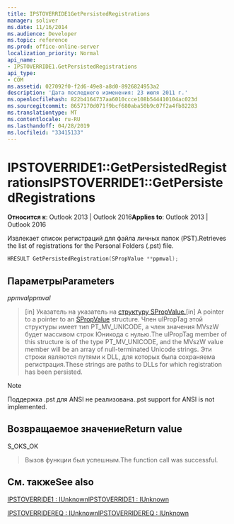```yaml
---
title: IPSTOVERRIDE1GetPersistedRegistrations
manager: soliver
ms.date: 11/16/2014
ms.audience: Developer
ms.topic: reference
ms.prod: office-online-server
localization_priority: Normal
api_name:
- IPSTOVERRIDE1.GetPersistedRegistrations
api_type:
- COM
ms.assetid: 027092f0-f2d6-49e8-a8d0-8926824953a2
description: 'Дата последнего изменения: 23 июля 2011 г.'
ms.openlocfilehash: 822b4164737aa6010ccce108b544410104ac023d
ms.sourcegitcommit: 8657170d071f9bcf680aba50b9c07f2a4fb82283
ms.translationtype: MT
ms.contentlocale: ru-RU
ms.lasthandoff: 04/28/2019
ms.locfileid: "33415133"
---
```

# <a name="ipstoverride1getpersistedregistrations"></a><span data-ttu-id="eb494-103">IPSTOVERRIDE1::GetPersistedRegistrations</span><span class="sxs-lookup"><span data-stu-id="eb494-103">IPSTOVERRIDE1::GetPersistedRegistrations</span></span>

  
  
<span data-ttu-id="eb494-104">**Относится к**: Outlook 2013 | Outlook 2016</span><span class="sxs-lookup"><span data-stu-id="eb494-104">**Applies to**: Outlook 2013 | Outlook 2016</span></span> 
  
<span data-ttu-id="eb494-105">Извлекает список регистраций для файла личных папок (PST).</span><span class="sxs-lookup"><span data-stu-id="eb494-105">Retrieves the list of registrations for the Personal Folders (.pst) file.</span></span>
  
```cpp
HRESULT GetPersistedRegistration(SPropValue **ppmval);
```

## <a name="parameters"></a><span data-ttu-id="eb494-106">Параметры</span><span class="sxs-lookup"><span data-stu-id="eb494-106">Parameters</span></span>

 <span data-ttu-id="eb494-107">_ppmval_</span><span class="sxs-lookup"><span data-stu-id="eb494-107">_ppmval_</span></span>
  
> <span data-ttu-id="eb494-108">[in] Указатель на указатель на [структуру SPropValue.](spropvalue.md)</span><span class="sxs-lookup"><span data-stu-id="eb494-108">[in] A pointer to a pointer to an [SPropValue](spropvalue.md) structure.</span></span> <span data-ttu-id="eb494-109">Член ulPropTag этой структуры имеет тип PT_MV_UNICODE, а член значения MVszW будет массивом строк Юникода с нулью.</span><span class="sxs-lookup"><span data-stu-id="eb494-109">The ulPropTag member of this structure is of the type PT_MV_UNICODE, and the MVszW value member will be an array of null-terminated Unicode strings.</span></span> <span data-ttu-id="eb494-110">Эти строки являются путями к DLL, для которых была сохраняема регистрация.</span><span class="sxs-lookup"><span data-stu-id="eb494-110">These strings are paths to DLLs for which registration has been persisted.</span></span> 
    
> [!NOTE]
> <span data-ttu-id="eb494-111">Поддержка .pst для ANSI не реализована.</span><span class="sxs-lookup"><span data-stu-id="eb494-111">.pst support for ANSI is not implemented.</span></span> 
  
## <a name="return-value"></a><span data-ttu-id="eb494-112">Возвращаемое значение</span><span class="sxs-lookup"><span data-stu-id="eb494-112">Return value</span></span>

<span data-ttu-id="eb494-113">S_OK</span><span class="sxs-lookup"><span data-stu-id="eb494-113">S_OK</span></span> 
  
> <span data-ttu-id="eb494-114">Вызов функции был успешным.</span><span class="sxs-lookup"><span data-stu-id="eb494-114">The function call was successful.</span></span>
    
## <a name="see-also"></a><span data-ttu-id="eb494-115">См. также</span><span class="sxs-lookup"><span data-stu-id="eb494-115">See also</span></span>



[<span data-ttu-id="eb494-116">IPSTOVERRIDE1 : IUnknown</span><span class="sxs-lookup"><span data-stu-id="eb494-116">IPSTOVERRIDE1 : IUnknown</span></span>](ipstoverride1iunknown.md)
  
[<span data-ttu-id="eb494-117">IPSTOVERRIDEREQ : IUnknown</span><span class="sxs-lookup"><span data-stu-id="eb494-117">IPSTOVERRIDEREQ : IUnknown</span></span>](ipstoverridereqiunknown.md)

